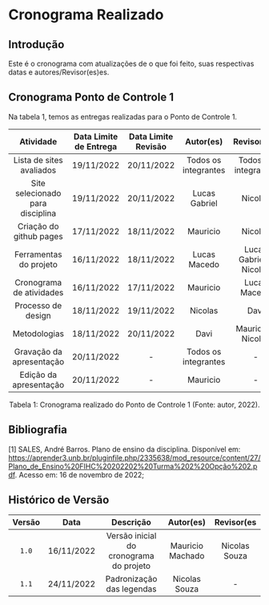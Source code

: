 # Cronograma Realizado

## Introdução

Este é o cronograma com atualizações de o que foi feito, suas respectivas datas e autores/Revisor(es)es.

## Cronograma Ponto de Controle 1

Na tabela 1, temos as entregas realizadas para o Ponto de Controle 1.

|            Atividade             | Data Limite de Entrega | Data Limite Revisão |      Autor(es)       |       Revisor(es)       |
| :------------------------------: | :--------------------: | :-----------------: | :------------------: | :---------------------: |
|     Lista de sites avaliados     |       19/11/2022       |     20/11/2022      | Todos os integrantes |  Todos os integrantes   |
| Site selecionado para disciplina |       19/11/2022       |     20/11/2022      |    Lucas Gabriel     |         Nicolas         |
|     Criação do github pages      |       17/11/2022       |     18/11/2022      |       Mauricio       |         Nicolas         |
|      Ferramentas do projeto      |       16/11/2022       |     18/11/2022      |     Lucas Macedo     | Lucas Gabriel e Nicolas |
|     Cronograma de atividades     |       16/11/2022       |     17/11/2022      |       Mauricio       |      Lucas Macedo       |
|        Processo de design        |       18/11/2022       |     19/11/2022      |       Nicolas        |          Davi           |
|           Metodologias           |       18/11/2022       |     20/11/2022      |         Davi         |   Mauricio e Nicolas    |
|     Gravação da apresentação     |       20/11/2022       |          -          | Todos os integrantes |            -            |
|      Edição da apresentação      |       20/11/2022       |          -          |       Mauricio       |            -            |

<div style="text-align: center">
<p> Tabela 1: Cronograma realizado do Ponto de Controle 1 (Fonte: autor, 2022).</p>
</div>

## Bibliografia

[1] SALES, André Barros. Plano de ensino da disciplina. Disponível em: <https://aprender3.unb.br/pluginfile.php/2335638/mod_resource/content/27/Plano_de_Ensino%20FIHC%20202202%20Turma%202%20Opção%202.pdf>. Acesso em: 16 de novembro de 2022;

## Histórico de Versão

| Versão |    Data    |                Descrição                |      Autor(es)   |  Revisor(es   |
| :----: | :--------: | :-------------------------------------: | :--------------: | :-----------: |
| `1.0`  | 16/11/2022 | Versão inicial do cronograma do projeto | Mauricio Machado | Nicolas Souza |
| `1.1`  | 24/11/2022 | Padronização das legendas               | Nicolas Souza    | - |
